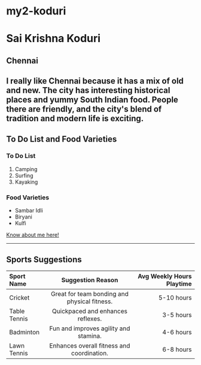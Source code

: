 # my2-koduri
# Sai Krishna Koduri
## Chennai
I really like **Chennai** because it has a mix of **old and new**. The city has interesting historical places and yummy South Indian food. People there are friendly, and the city's blend of **tradition and modern life** is exciting.
---
## To Do List and Food Varieties
### To Do List
1) Camping
2) Surfing
3) Kayaking
### Food Varieties
* Sambar Idli
* Biryani
* Kulfi

[Know about me here!](https://github.com/SaiKrishnaKoduri/my2-koduri/blob/main/MyStats.md)

---

## Sports Suggestions
| Sport Name | Suggestion Reason | Avg Weekly Hours Playtime |
| :--- | :----: | ---: |
| Cricket | Great for team bonding and physical fitness. | 5-10 hours |
| Table Tennis | Quickpaced and enhances reflexes. | 3-5 hours |
| Badminton | Fun and improves agility and stamina. | 4-6 hours |
| Lawn Tennis | Enhances overall fitness and coordination. | 6-8 hours |
